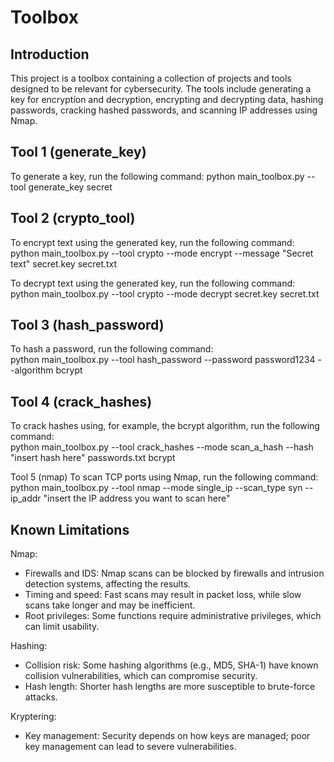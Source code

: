 # Toolbox
## Introduction
This project is a toolbox containing a collection of projects and tools designed to be relevant for cybersecurity. The tools include generating a key for encryption and decryption, encrypting and decrypting data, hashing passwords, cracking hashed passwords, and scanning IP addresses using Nmap.

## Tool 1 (generate_key)
To generate a key, run the following command: 
python main_toolbox.py --tool generate_key secret

## Tool 2 (crypto_tool)
To encrypt text using the generated key, run the following command:   
python main_toolbox.py --tool crypto --mode encrypt --message "Secret text" secret.key secret.txt 

To decrypt text using the generated key, run the following command:  
python main_toolbox.py --tool crypto --mode decrypt secret.key secret.txt

## Tool 3 (hash_password)
To hash a password, run the following command:  
python main_toolbox.py --tool hash_password --password password1234 --algorithm bcrypt

## Tool 4 (crack_hashes)
To crack hashes using, for example, the bcrypt algorithm, run the following command:  
python main_toolbox.py --tool crack_hashes --mode scan_a_hash --hash "insert hash here" passwords.txt bcrypt

Tool 5 (nmap)
To scan TCP ports using Nmap, run the following command: 
python main_toolbox.py --tool nmap --mode single_ip --scan_type syn --ip_addr "insert the IP address you want to scan here"


## Known Limitations
Nmap:
- Firewalls and IDS: Nmap scans can be blocked by firewalls and intrusion detection systems, affecting the results.
- Timing and speed: Fast scans may result in packet loss, while slow scans take longer and may be inefficient.
- Root privileges: Some functions require administrative privileges, which can limit usability.

Hashing:
- Collision risk: Some hashing algorithms (e.g., MD5, SHA-1) have known collision vulnerabilities, which can compromise security.
- Hash length: Shorter hash lengths are more susceptible to brute-force attacks.

Kryptering:
- Key management: Security depends on how keys are managed; poor key management can lead to severe vulnerabilities.
